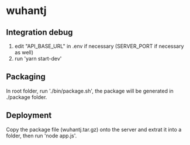 # wuhantj

## Integration debug
1. edit "API_BASE_URL" in .env if necessary (SERVER_PORT if necessary as well)
2. run 'yarn start-dev'

## Packaging
In root folder, run './bin/package.sh', the package will be generated in ./package folder. 

## Deployment
Copy the package file (wuhantj.tar.gz) onto the server and extrat it into a folder, then run 'node app.js'.

